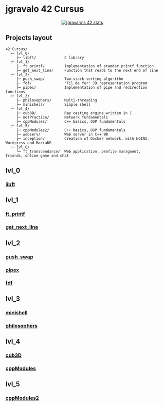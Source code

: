 # jgravalo 42 Cursus

<div align="center">
  
[![jgravalo's 42 stats](https://badge.mediaplus.ma/greenbinary/jgravalo?1337Badge=off&UM6P=off)](https://github.com/oakoudad/badge42)

</div>

## Projects layout

    42 Cursus/
      ├─ lvl_0/
         ├─ libft/             C library
      ├─ lvl_1/
         ├─ ft_printf/         Implementation of standar printf function
         ├─ get_next_line/     Function that reads to the next end of line
      ├─ lvl_2/
         ├─ push_swap/         Two-stack sorting algorithm
         ├─ fdf/               'Fil de fer' 3D representation program
         ├─ pipex/             Implementation of pipe and redirection functions
      ├─ lvl_3/
         ├─ philosophers/      Multi-threading
         ├─ minishell/         Simple shell
      ├─ lvl_4/
         ├─ cub3D/             Ray casting engine written in C
         ├─ netPractice/       Network fundamentals
         ├─ cppModules/        C++ basics, OOP fundamentals
      ├─ lvl_5/
         ├─ cppModules2/       C++ basics, OOP fundamentals
         ├─ webserv/           Web server in C++ 98
         ├─ inception/         Creation of Docker network, with NGINX, Wordpress and MariaDB
      └─ lvl_6/
         └─ ft_transcendance/  Web application, profile managment, friends, online game and chat

## lvl_0
### [libft](https://github.com/jgravalo/Libft)
## lvl_1
### [ft_printf](https://github.com/jgravalo/ft_printf)
### [get_next_line](https://github.com/jgravalo/Get_next_line)
## lvl_2
### [push_swap](https://github.com/jgravalo/Push_swap)
### [pipex](https://github.com/jgravalo/Pipex)
### [fdf](https://github.com/jgravalo/FdF)
## lvl_3
### [minishell](https://github.com/jgravalo/Minishell)
### [philosophers](https://github.com/jgravalo/Philosophers)
## lvl_4
### [cub3D](https://github.com/jgravalo/Cub3D)
### [cppModules](https://github.com/jgravalo/CPP-modules)
## lvl_5
### [cppModules2](https://github.com/jgravalo/CPP-modules_2)
